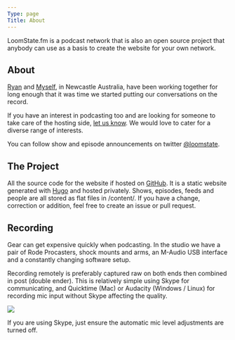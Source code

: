 ```yaml
---
Type: page
Title: About
---
```


LoomState.fm is a podcast network that is also an open source project that anybody can use as a basis to create the website for your own network.

## About

[Ryan](/people/ryan-stuart/) and [Myself](/people/karl-bowden/), in Newcastle Australia, have been working together for long enough that it was time we started putting our conversations on the record.

If you have an interest in podcasting too and are looking for someone to take care of the hosting side, [let us know](/contact/). We would love to cater for a diverse range of interests.

You can follow show and episode announcements on twitter [@loomstate](https://twitter.com/loomstatefm).

## The Project

All the source code for the website if hosted on [GitHub](https://github.com/LoomState/loomstate.fm). It is a static website generated with [Hugo](https://gohugo.io/) and hosted privately. Shows, episodes, feeds and people are all stored as flat files in /content/. If you have a change, correction or addition, feel free to create an issue or pull request.

## Recording

Gear can get expensive quickly when podcasting. In the studio we have a pair of Rode Procasters, shock mounts and arms, an M-Audio USB interface and a constantly changing software setup.

Recording remotely is preferably captured raw on both ends then combined in post (double ender). This is relatively simple using Skype for communicating, and Quicktime (Mac) or Audacity (Windows / Linux) for recording mic input without Skype affecting the quality.

<img src="/images/skype-settings.png">

If you are using Skype, just ensure the automatic mic level adjustments are turned off.
